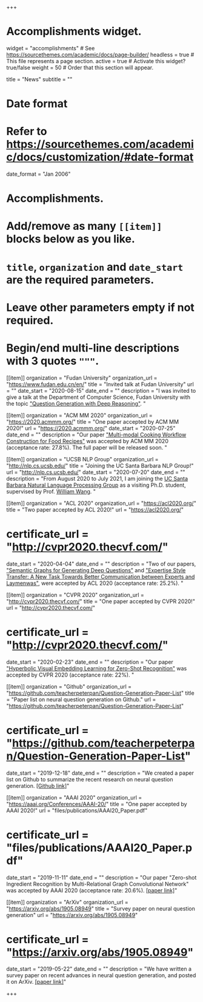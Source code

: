 +++
# Accomplishments widget.
widget = "accomplishments"  # See https://sourcethemes.com/academic/docs/page-builder/
headless = true  # This file represents a page section.
active = true  # Activate this widget? true/false
weight = 50  # Order that this section will appear.

title = "News"
subtitle = ""

# Date format
#   Refer to https://sourcethemes.com/academic/docs/customization/#date-format
date_format = "Jan 2006"

# Accomplishments.
#   Add/remove as many `[[item]]` blocks below as you like.
#   `title`, `organization` and `date_start` are the required parameters.
#   Leave other parameters empty if not required.
#   Begin/end multi-line descriptions with 3 quotes `"""`.

[[item]]
  organization = "Fudan University"
  organization_url = "https://www.fudan.edu.cn/en/"
  title = "Invited talk at Fudan University"
  url = ""
  date_start = "2020-08-15"
  date_end = ""
  description = "I was invited to give a talk at the Department of Computer Science, Fudan University with the topic [\"Question Generation with Deep Reasoning\"](). "

[[item]]
  organization = "ACM MM 2020"
  organization_url = "https://2020.acmmm.org/"
  title = "One paper accepted by ACM MM 2020!"
  url = "https://2020.acmmm.org/"
  date_start = "2020-07-25"
  date_end = ""
  description = "Our paper [\"Multi-modal Cooking Workflow Construction for Food Recipes\"]() was accepted by ACM MM 2020 (acceptance rate: 27.8%). The full paper will be released soon. "

[[item]]
  organization = "UCSB NLP Group"
  organization_url = "http://nlp.cs.ucsb.edu/"
  title = "Joining the UC Santa Barbara NLP Group!"
  url = "http://nlp.cs.ucsb.edu/"
  date_start = "2020-07-20"
  date_end = ""
  description = "From August 2020 to July 2021, I am joining the [UC Santa Barbara Natural Language Processing Group](http://nlp.cs.ucsb.edu/) as a visiting Ph.D. student, supervised by Prof. [William Wang](https://sites.cs.ucsb.edu/~william/). "

[[item]]
  organization = "ACL 2020"
  organization_url = "https://acl2020.org/"
  title = "Two paper accepted by ACL 2020!"
  url = "https://acl2020.org/"
  # certificate_url = "http://cvpr2020.thecvf.com/"
  date_start = "2020-04-04"
  date_end = ""
  description = "Two of our papers, [\"Semantic Graphs for Generating Deep Questions\"](https://arxiv.org/pdf/2004.12704.pdf) and [\"Expertise Style Transfer: A New Task Towards Better Communication between Experts and Laymenwas\"](/files/publications/ACL20_Style_Paper.pdf), were accepted by ACL 2020 (acceptance rate: 25.2%). "

[[item]]
  organization = "CVPR 2020"
  organization_url = "http://cvpr2020.thecvf.com/"
  title = "One paper accepted by CVPR 2020!"
  url = "http://cvpr2020.thecvf.com/"
  # certificate_url = "http://cvpr2020.thecvf.com/"
  date_start = "2020-02-23"
  date_end = ""
  description = "Our paper [\"Hyperbolic Visual Embedding Learning for Zero-Shot Recognition\"](http://openaccess.thecvf.com/content_CVPR_2020/papers/Liu_Hyperbolic_Visual_Embedding_Learning_for_Zero-Shot_Recognition_CVPR_2020_paper.pdf) was accepted by CVPR 2020 (acceptance rate: 22%). "

[[item]]
  organization = "Github"
  organization_url = "https://github.com/teacherpeterpan/Question-Generation-Paper-List"
  title = "Paper list on neural question generation on Github."
  url = "https://github.com/teacherpeterpan/Question-Generation-Paper-List"
  # certificate_url = "https://github.com/teacherpeterpan/Question-Generation-Paper-List"
  date_start = "2019-12-18"
  date_end = ""
  description = "We created a paper list on Github to summarize the recent research on neural question generation. [[Github link]](https://github.com/teacherpeterpan/Question-Generation-Paper-List)"
  
[[item]]
  organization = "AAAI 2020"
  organization_url = "https://aaai.org/Conferences/AAAI-20/"
  title = "One paper accepted by AAAI 2020!"
  url = "files/publications/AAAI20_Paper.pdf"
  # certificate_url = "files/publications/AAAI20_Paper.pdf"
  date_start = "2019-11-11"
  date_end = ""
  description = "Our paper \"Zero-shot Ingredient Recognition by Multi-Relational Graph Convolutional Network\" was accepted by AAAI 2020 (acceptance rate: 20.6%). [[paper link]](files/publications/AAAI20_Paper.pdf)"

[[item]]
  organization = "ArXiv"
  organization_url = "https://arxiv.org/abs/1905.08949"
  title = "Survey paper on neural question generation"
  url = "https://arxiv.org/abs/1905.08949"
  # certificate_url = "https://arxiv.org/abs/1905.08949"
  date_start = "2019-05-22"
  date_end = ""
  description = "We have written a survey paper on recent advances in neural question generation, and posted it on ArXiv. [[paper link]](https://arxiv.org/abs/1905.08949)"

+++
